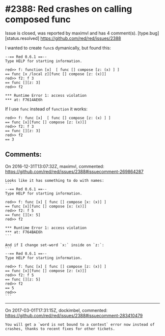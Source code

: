 
#2388: Red crashes on calling composed func
================================================================================
Issue is closed, was reported by maximvl and has 4 comment(s).
[type.bug] [status.resolved]
<https://github.com/red/red/issues/2388>

I wanted to create `func`s dymanically, but found this:
```
--== Red 0.6.1 ==-- 
Type HELP for starting information. 

red>> f: function [x]  [ func [] compose [z: (x) ] ]
== func [x /local z][func [] compose [z: (x)]]
red>> f2: f 3
== func [][z: 3]
red>> f2

*** Runtime Error 1: access violation
*** at: F7614AE6h
```

If I use `func` instead of `function` it works:
```
red>> f: func [x]  [ func [] compose [z: (x) ] ]
== func [x][func [] compose [z: (x)]]
red>> f2: f 3
== func [][z: 3]
red>> f2
== 3
```


Comments:
--------------------------------------------------------------------------------

On 2016-12-31T13:07:32Z, maximvl, commented:
<https://github.com/red/red/issues/2388#issuecomment-269864287>

    Looks like it has something to do with names:
    ```
    --== Red 0.6.1 ==-- 
    Type HELP for starting information. 
    
    red>> f: func [x] [ func [] compose [x: (x)] ]
    == func [x][func [] compose [x: (x)]]
    red>> f2: f 5
    == func [][x: 5]
    red>> f2
    
    *** Runtime Error 1: access violation
    *** at: F764BAE6h
    ```
    
    And if I change set-word `x:` inside on `z:`:
    ```
    --== Red 0.6.1 ==-- 
    Type HELP for starting information. 
    
    red>> f: func [x] [ func [] compose [z: (x)] ]
    == func [x][func [] compose [z: (x)]]
    red>> f2: f 5
    == func [][z: 5]
    red>> f2
    == 5
    red>> 
    ```

--------------------------------------------------------------------------------

On 2017-03-01T17:31:15Z, dockimbel, commented:
<https://github.com/red/red/issues/2388#issuecomment-283410479>

    You will get a `word is not bound to a context` error now instead of crashes, thanks to recent fixes for other tickets.

